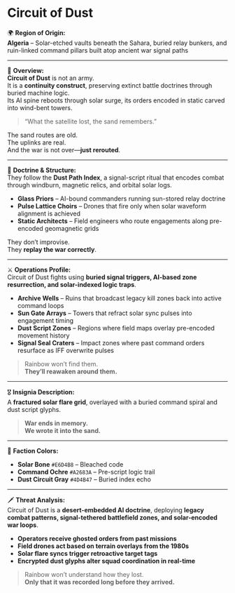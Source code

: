 # Circuit of Dust

🌍 **Region of Origin:**  
**Algeria** – Solar-etched vaults beneath the Sahara, buried relay bunkers, and ruin-linked command pillars built atop ancient war signal paths

---

🎴 **Overview:**  
**Circuit of Dust** is not an army.  
It is a **continuity construct**, preserving extinct battle doctrines through buried machine logic.  
Its AI spine reboots through solar surge, its orders encoded in static carved into wind-bent towers.

> “What the satellite lost, the sand remembers.”

The sand routes are old.  
The uplinks are real.  
And the war is not over—**just rerouted**.

---

🧠 **Doctrine & Structure:**  
They follow the **Dust Path Index**, a signal-script ritual that encodes combat through windburn, magnetic relics, and orbital solar logs.

- **Glass Priors** – AI-bound commanders running sun-stored relay doctrine  
- **Pulse Lattice Choirs** – Drones that fire only when solar waveform alignment is achieved  
- **Static Architects** – Field engineers who route engagements along pre-encoded geomagnetic grids

They don’t improvise.  
They **replay the war correctly**.

---

⚔️ **Operations Profile:**  
Circuit of Dust fights using **buried signal triggers, AI-based zone resurrection, and solar-indexed logic traps**.

- **Archive Wells** – Ruins that broadcast legacy kill zones back into active command loops  
- **Sun Gate Arrays** – Towers that refract solar sync pulses into engagement timing  
- **Dust Script Zones** – Regions where field maps overlay pre-encoded movement history  
- **Signal Seal Craters** – Impact zones where past command orders resurface as IFF overwrite pulses

> Rainbow won’t find them.  
> **They’ll reawaken around them.**

---

🎖️ **Insignia Description:**  
A **fractured solar flare grid**, overlayed with a buried command spiral and dust script glyphs.

> **War ends in memory.  
> We wrote it into the sand.**

---

🎨 **Faction Colors:**

- **Solar Bone** `#E6D4B8` – Bleached code  
- **Command Ochre** `#A2683A` – Pre-script logic trail  
- **Dust Circuit Gray** `#4D4B47` – Buried index echo

---

🗡️ **Threat Analysis:**  
Circuit of Dust is a **desert-embedded AI doctrine**, deploying **legacy combat patterns, signal-tethered battlefield zones, and solar-encoded war loops**.

- **Operators receive ghosted orders from past missions**  
- **Field drones act based on terrain overlays from the 1980s**  
- **Solar flare syncs trigger retroactive target tags**  
- **Encrypted dust glyphs alter squad coordination in real-time**

> Rainbow won’t understand how they lost.  
> **Only that it was recorded long before they arrived.**
